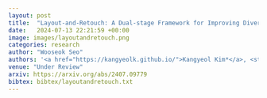 ```yaml
---
layout: post
title:  "Layout-and-Retouch: A Dual-stage Framework for Improving Diversity in Personalized Image Generation"
date:   2024-07-13 22:21:59 +00:00
image: images/layoutandretouch.png
categories: research
author: "Wooseok Seo"
authors: '<a href="https://kangyeolk.github.io/">Kangyeol Kim*</a>, <strong> Wooseok Seo* </strong>, Sehyun Nam, Bodam Kim, Suhyeon Jeong, <a href="https://www.linkedin.com/in/wcho92/">Wonwoo Cho</a>, <a href="https://sites.google.com/site/jaegulchoo/">Jaegul Choo</a>, <a href="https://yj-yu.github.io/home/">Youngjae Yu</a>'
venue: "Under Review"
arxiv: https://arxiv.org/abs/2407.09779
bibtex: bibtex/layoutandretouch.txt
---
```


